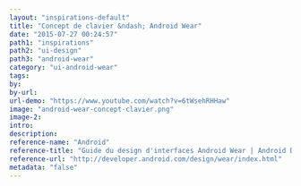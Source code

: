 ```yaml
---
layout: "inspirations-default"
title: "Concept de clavier &ndash; Android Wear"
date: "2015-07-27 00:24:57"
path1: "inspirations"
path2: "ui-design"
path3: "android-wear"
category: "ui-android-wear"
tags:
by:
by-url:
url-demo: "https://www.youtube.com/watch?v=6tWsehRHHaw"
image: "android-wear-concept-clavier.png"
image-2:
intro:
description:
reference-name: "Android"
reference-title: "Guide du design d'interfaces Android Wear | Android Developers"
reference-url: "http://developer.android.com/design/wear/index.html"
metadata: "false"
---
```

